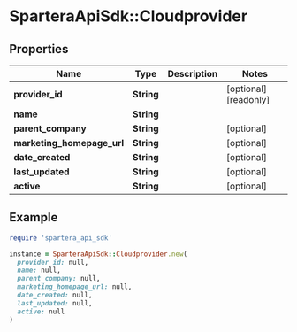 # SparteraApiSdk::Cloudprovider

## Properties

| Name | Type | Description | Notes |
| ---- | ---- | ----------- | ----- |
| **provider_id** | **String** |  | [optional][readonly] |
| **name** | **String** |  |  |
| **parent_company** | **String** |  | [optional] |
| **marketing_homepage_url** | **String** |  | [optional] |
| **date_created** | **String** |  | [optional] |
| **last_updated** | **String** |  | [optional] |
| **active** | **String** |  | [optional] |

## Example

```ruby
require 'spartera_api_sdk'

instance = SparteraApiSdk::Cloudprovider.new(
  provider_id: null,
  name: null,
  parent_company: null,
  marketing_homepage_url: null,
  date_created: null,
  last_updated: null,
  active: null
)
```

